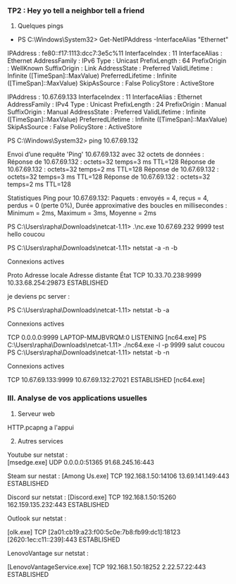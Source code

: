 ### TP2 : Hey yo tell a neighbor tell a friend

1. Quelques pings

* PS C:\Windows\System32> Get-NetIPAddress -InterfaceAlias "Ethernet"

 IPAddress         : fe80::f17:1113:dcc7:3e5c%11
 InterfaceIndex    : 11
 InterfaceAlias    : Ethernet
 AddressFamily     : IPv6
 Type              : Unicast
 PrefixLength      : 64
 PrefixOrigin      : WellKnown
 SuffixOrigin      : Link
 AddressState      : Preferred
 ValidLifetime     : Infinite ([TimeSpan]::MaxValue)
 PreferredLifetime : Infinite ([TimeSpan]::MaxValue)
 SkipAsSource      : False
 PolicyStore       : ActiveStore

 IPAddress         : 10.67.69.133
 InterfaceIndex    : 11
 InterfaceAlias    : Ethernet
 AddressFamily     : IPv4
 Type              : Unicast
 PrefixLength      : 24
 PrefixOrigin      : Manual
 SuffixOrigin      : Manual
 AddressState      : Preferred
 ValidLifetime     : Infinite ([TimeSpan]::MaxValue)
 PreferredLifetime : Infinite ([TimeSpan]::MaxValue)
 SkipAsSource      : False
 PolicyStore       : ActiveStore

 
PS C:\Windows\System32> ping 10.67.69.132

Envoi d’une requête 'Ping'  10.67.69.132 avec 32 octets de données :
Réponse de 10.67.69.132 : octets=32 temps=3 ms TTL=128
Réponse de 10.67.69.132 : octets=32 temps=2 ms TTL=128
Réponse de 10.67.69.132 : octets=32 temps=3 ms TTL=128
Réponse de 10.67.69.132 : octets=32 temps=2 ms TTL=128

Statistiques Ping pour 10.67.69.132:
    Paquets : envoyés = 4, reçus = 4, perdus = 0 (perte 0%),
Durée approximative des boucles en millisecondes :
    Minimum = 2ms, Maximum = 3ms, Moyenne = 2ms

PS C:\Users\rapha\Downloads\netcat-1.11> .\nc.exe 10.67.69.232 9999
test
hello 
coucou


PS C:\Users\rapha\Downloads\netcat-1.11> netstat -a -n -b

Connexions actives

  Proto  Adresse locale         Adresse distante       État
  TCP    10.33.70.238:9999      10.33.68.254:29873     ESTABLISHED

je deviens pc server :

PS C:\Users\rapha\Downloads\netcat-1.11> netstat -b -a

Connexions actives

  TCP    0.0.0.0:9999           LAPTOP-MMJBVRQM:0      LISTENING
 [nc64.exe]
PS C:\Users\rapha\Downloads\netcat-1.11> ./nc64.exe -l -p 9999
salut
coucou
PS C:\Users\rapha\Downloads\netcat-1.11> netstat -b -n

Connexions actives

  TCP    10.67.69.133:9999      10.67.69.132:27021     ESTABLISHED
 [nc64.exe]

### III. Analyse de vos applications usuelles

1. Serveur web

HTTP.pcapng a l'appui

2. Autres services

Youtube sur netstat :  
[msedge.exe]
UDP    0.0.0.0:51365          91.68.245.16:443

Steam sur nestat : 
[Among Us.exe]
TCP    192.168.1.50:14106     13.69.141.149:443      ESTABLISHED

Discord sur netstat :
[Discord.exe]
TCP    192.168.1.50:15260     162.159.135.232:443    ESTABLISHED

Outlook sur netstat : 

[olk.exe]
TCP    [2a01:cb19:a23:f00:5c0e:7b8:fb99:dc1]:18123  [2620:1ec:c11::239]:443  ESTABLISHED

LenovoVantage sur netstat : 

[LenovoVantageService.exe]
TCP    192.168.1.50:18252     2.22.57.22:443         ESTABLISHED

